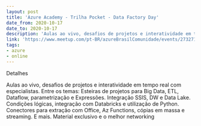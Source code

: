 ```yaml
---
layout: post
title: 'Azure Academy - Trilha Pocket - Data Factory Day'
date_from: 2020-10-17
date_to: 2020-10-17
description: 'Aulas ao vivo, desafios de projetos e interatividade em tempo real com especialistas'
link: 'https://www.meetup.com/pt-BR/azureBrasilComunidade/events/273271398/'
tags:
- azure
- online
---
```

Detalhes

Aulas ao vivo, desafios de projetos e interatividade em tempo real com especialistas.
Entre os temas: Esteiras de projetos para Big Data, ETL, Dataflow, parametrização e Expressões. Integração SSIS, DW e Data Lake. Condições lógicas, integração com Databricks e utilização de Python. Conectores para extração com Office, Az Functions, cópias em massa e streaming. E mais.
Material exclusivo e o melhor networking


